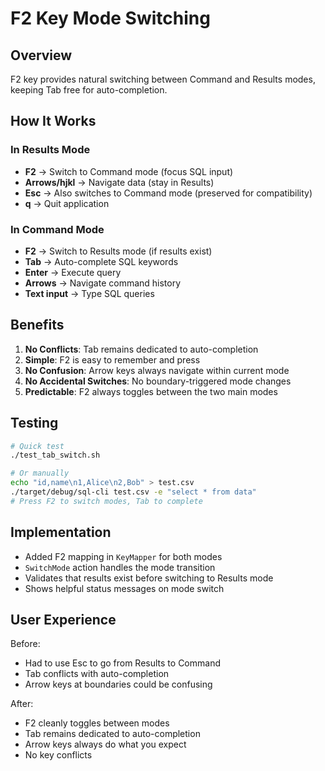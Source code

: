 # F2 Key Mode Switching

## Overview
F2 key provides natural switching between Command and Results modes, keeping Tab free for auto-completion.

## How It Works

### In Results Mode
- **F2** → Switch to Command mode (focus SQL input)
- **Arrows/hjkl** → Navigate data (stay in Results)
- **Esc** → Also switches to Command mode (preserved for compatibility)
- **q** → Quit application

### In Command Mode  
- **F2** → Switch to Results mode (if results exist)
- **Tab** → Auto-complete SQL keywords
- **Enter** → Execute query
- **Arrows** → Navigate command history
- **Text input** → Type SQL queries

## Benefits

1. **No Conflicts**: Tab remains dedicated to auto-completion
2. **Simple**: F2 is easy to remember and press  
3. **No Confusion**: Arrow keys always navigate within current mode
4. **No Accidental Switches**: No boundary-triggered mode changes
5. **Predictable**: F2 always toggles between the two main modes

## Testing

```bash
# Quick test
./test_tab_switch.sh

# Or manually
echo "id,name\n1,Alice\n2,Bob" > test.csv
./target/debug/sql-cli test.csv -e "select * from data"
# Press F2 to switch modes, Tab to complete
```

## Implementation

- Added F2 mapping in `KeyMapper` for both modes
- `SwitchMode` action handles the mode transition
- Validates that results exist before switching to Results mode
- Shows helpful status messages on mode switch

## User Experience

Before:
- Had to use Esc to go from Results to Command
- Tab conflicts with auto-completion
- Arrow keys at boundaries could be confusing

After:
- F2 cleanly toggles between modes
- Tab remains dedicated to auto-completion
- Arrow keys always do what you expect
- No key conflicts